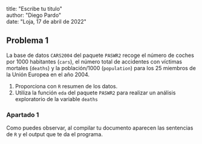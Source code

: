 title: "Escribe tu titulo"</br>
author: "Diego Pardo"</br>
date: "Loja, 17 de abril de 2022"</br>

## Problema 1

La base de datos `CARS2004` del paquete `PASWR2` recoge el número de coches por 1000 habitantes (`cars`), el número total de accidentes con víctimas mortales (`deaths`) y la población/1000 (`population`) para los 25 miembros de la Unión Europea en el año 2004.

1. Proporciona con `R` resumen de los datos. 
2. Utiliza la función `eda` del paquete `PASWR2` para realizar un análisis exploratorio de la variable `deaths`


### Apartado 1


Como puedes observar, al compilar tu documento aparecen las sentencias de `R` y el output que te da el programa.


